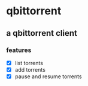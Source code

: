 # qbittorrent

## a qbittorrent client

### features

- [x] list torrents
- [x] add torrents
- [x] pause and resume torrents
